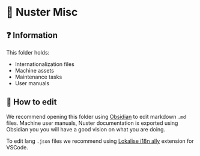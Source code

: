# 📑 Nuster Misc

## ❓ Information

This folder holds:

- Internationalization files
- Machine assets
- Maintenance tasks
- User manuals

## 📝 How to edit

We recommend opening this folder using [Obsidian](https://obsidian.md/) to edit markdown `.md` files. Machine user manuals, Nuster documentation ix exported using Obsidian you you will have a good vision on what you are doing.

To edit lang `.json` files we recommend using [Lokalise i18n ally](https://github.com/lokalise/i18n-ally) extension for VSCode.
